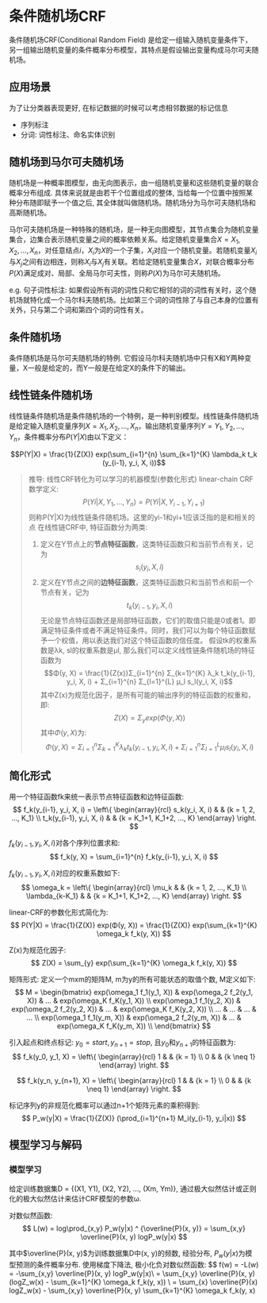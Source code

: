 # 条件随机场CRF

条件随机场CRF(Conditional Random Field) 是给定一组输入随机变量条件下，另一组输出随机变量的条件概率分布模型，其特点是假设输出变量构成马尔可夫随机场。

## 应用场景

为了让分类器表现更好, 在标记数据的时候可以考虑相邻数据的标记信息

- 序列标注
- 分词: 词性标注、命名实体识别

## 随机场到马尔可夫随机场

随机场是一种概率图模型，由无向图表示，由一组随机变量和这些随机变量的联合概率分布组成. 具体来说就是由若干个位置组成的整体, 当给每一个位置中按照某种分布随即赋予一个值之后, 其全体就叫做随机场。随机场分为马尔可夫随机场和高斯随机场。

马尔可夫随机场是一种特殊的随机场，是一种无向图模型，其节点集合为随机变量集合，边集合表示随机变量之间的概率依赖关系。给定随机变量集合$X = {X_1, X_2, ..., X_n}$，对任意结点$i$，$X_i$为$X$的一个子集，$X_i$对应一个随机变量。若随机变量$X_i$与$X_j$之间有边相连，则称$X_i$与$X_j$有关联。若给定随机变量集合$X$，对联合概率分布$P(X)$满足成对、局部、全局马尔可夫性，则称$P(X)$为马尔可夫随机场。

e.g. 句子词性标注: 如果假设所有词的词性只和它相邻的词的词性有关时，这个随机场就特化成一个马尔科夫随机场。比如第三个词的词性除了与自己本身的位置有关外，只与第二个词和第四个词的词性有关。　

## 条件随机场

条件随机场是马尔可夫随机场的特例. 它假设马尔科夫随机场中只有X和Y两种变量，X一般是给定的，而Y一般是在给定X的条件下的输出。

## 线性链条件随机场

线性链条件随机场是条件随机场的一个特例，是一种判别模型。线性链条件随机场是给定输入随机变量序列$X = {X_1, X_2, ..., X_n}$，输出随机变量序列$Y = {Y_1, Y_2, ..., Y_n}$，条件概率分布$P(Y|X)$由以下定义：

$$P(Y|X) = \frac{1}{Z(X)} exp(\sum_{i=1}^{n} \sum_{k=1}^{K} \lambda_k t_k (y_{i-1}, y_i, X, i))$$

> 推导: 线性CRF转化为可以学习的机器模型(参数化形式)
> linear-chain CRF数学定义:
> $$P(Yi|X,Y_{1},...,Y_{n}) = P(Yi|X,Y_{i-1},Y_{i+1})$$
> 则称P(Y|X)为线性链条件随机场。这里的yi-1和yi+1应该泛指的是和相关的点
> 在线性链CRF中, 特征函数分为两类:
> 1. 定义在Y节点上的**节点特征函数**，这类特征函数只和当前节点有关，记为
> $$s_i(y_i, X, i)$$
> 2. 定义在Y节点之间的**边特征函数**，这类特征函数只和当前节点和前一个节点有关，记为
> $$t_k(y_{i-1}, y_i, X, i)$$
> 无论是节点特征函数还是局部特征函数，它们的取值只能是0或者1。即满足特征条件或者不满足特征条件。同时，我们可以为每个特征函数赋予一个权值，用以表达我们对这个特征函数的信任度。
> 假设tk的权重系数是λk, sl的权重系数是μl, 那么我们可以定义线性链条件随机场的特征函数为
> $$Φ(y, X) = \frac{1}{Z(x)}Σ_{i=1}^{n} Σ_{k=1}^{K} λ_k t_k(y_{i-1}, y_i, X, i) + Σ_{i=1}^{n} Σ_{l=1}^{L} μ_l s_l(y_i, X, i)$$
> 其中Z(x)为规范化因子，是所有可能的输出序列的特征函数的权重和，即:
> $$Z(X) = Σ_{y} exp(Φ(y, X))$$
> 其中$Φ(y, X)$为:
> $$Φ(y, X) = Σ_{i=1}^{n} Σ_{k=1}^{K} λ_k t_k(y_{i-1}, y_i, X, i) + Σ_{i=1}^{n} Σ_{l=1}^{L} μ_l s_l(y_i, X, i)$$

## 简化形式
用一个特征函数fk来统一表示节点特征函数和边特征函数:
$$
f_k(y_{i-1}, y_i, X, i) = \left\{
    \begin{array}{rcl}
    s_k(y_i, X, i) & & {k = 1, 2, ..., K_1} \\
    t_k(y_{i-1}, y_i, X, i) & & {k = K_1+1, K_1+2, ..., K}
    \end{array} \right.
$$

$f_k(y_{i-1}, y_i, X, i)$对各个序列位置求和:
$$
f_k(y, X) = \sum_{i=1}^{n} f_k(y_{i-1}, y_i, X, i)
$$

$f_k(y_{i-1}, y_i, X, i)$对应的权重系数如下:
$$
\omega_k = \left\{
    \begin{array}{rcl}
    \mu_k & & {k = 1, 2, ..., K_1} \\
    \lambda_{k-K_1} & & {k = K_1+1, K_1+2, ..., K}
    \end{array} \right.
$$


linear-CRF的参数化形式简化为:
$$
P(Y|X) = \frac{1}{Z(X)} exp(Φ(y, X)) = \frac{1}{Z(X)} exp(\sum_{k=1}^{K} \omega_k f_k(y, X))
$$

Z(x)为规范化因子:
$$
Z(X) = \sum_{y} exp(\sum_{k=1}^{K} \omega_k f_k(y, X))
$$

矩阵形式:
定义一个mxm的矩阵M, m为y的所有可能状态的取值个数, M定义如下:
$$
M = \begin{bmatrix}
exp(\omega_1 f_1(y_1, X)) & exp(\omega_2 f_2(y_1, X)) & ... & exp(\omega_K f_K(y_1, X)) \\
exp(\omega_1 f_1(y_2, X)) & exp(\omega_2 f_2(y_2, X)) & ... & exp(\omega_K f_K(y_2, X)) \\
... & ... & ... & ... \\
exp(\omega_1 f_1(y_m, X)) & exp(\omega_2 f_2(y_m, X)) & ... & exp(\omega_K f_K(y_m, X)) \\
\end{bmatrix}
$$

引入起点和终点标记: $y_0 = start, y_{n+1} = stop$, 且$y_0$和$y_{n+1}$的特征函数为:
$$
f_k(y_0, y_1, X) = \left\{
    \begin{array}{rcl}
    1 & & {k = 1} \\
    0 & & {k \neq 1}
    \end{array} \right.
$$

$$
f_k(y_n, y_{n+1}, X) = \left\{
    \begin{array}{rcl}
    1 & & {k = 1} \\
    0 & & {k \neq 1}
    \end{array} \right.
$$

标记序列y的非规范化概率可以通过n+1个矩阵元素的乘积得到:
$$
P_w(y|X) = \frac{1}{Z(X)} (\prod_{i=1}^{n+1} M_i(y_{i-1}, y_i|x))
$$

## 模型学习与解码
### 模型学习
给定训练数据集D = {(X1, Y1), (X2, Y2), ..., (Xm, Ym)}, 通过极大似然估计或正则化的极大似然估计来估计CRF模型的参数ω.

对数似然函数:
$$
L(w) = log\prod_{x,y} P_w(y|x) ^ {\overline{P}(x, y)} = \sum_{x,y} \overline{P}(x, y) logP_w(y|x)
$$

其中$\overline{P}(x, y)$为训练数据集D中(x, y)的频数, 经验分布, $P_w(y|x)$为模型预测的条件概率分布. 使用梯度下降法, 极小化负对数似然函数:
$$
f(w) = -L(w) = -\sum_{x,y} \overline{P}(x, y) logP_w(y|x)\\
= \sum_{x,y} \overline{P}(x, y) (logZ_w(x) - \sum_{k=1}^{K} \omega_k f_k(y, x)) \\
= \sum_{x} \overline{P}(x) logZ_w(x) - \sum_{x,y} \overline{P}(x, y) \sum_{k=1}^{K} \omega_k f_k(y, x)



